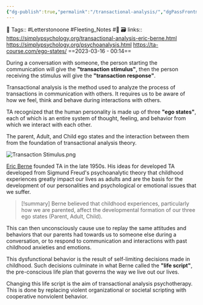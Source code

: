 ```yaml
---
{"dg-publish":true,"permalink":"/transactional-analysis/","dgPassFrontmatter":true,"noteIcon":"3","created":"2023-11-14T21:08:43.689+05:30","updated":"2023-12-17T09:57:12.864+05:30"}
---
```


🧶 Tags:: #Letterstonoone #Fleeting_Notes #🌱 
🗃 links:: https://simplypsychology.org/transactional-analysis-eric-berne.html
https://simplypsychology.org/psychoanalysis.html
https://ta-course.com/ego-states/
==2023-03-16 - 00:14==

During a conversation with someone, the person starting the communication will give the __"transaction stimulus"__, then the person receiving the stimulus will give the __"transaction response"__.

Transactional analysis is the method used to analyze the process of transactions in communication with others. It requires us to be aware of how we feel, think and behave during interactions with others.

TA recognized that the human personality is made up of three __"ego states"__, each of which is an entire system of thought, feeling, and behavior from which we interact with each other.

The parent, Adult, and Child ego states and the interaction between them from the foundation of transactional analysis theory.

![Transaction Stimulus.png](/img/user/Excalidraw/Transaction%20Stimulus.png)

[Eric Berne](https://en.wikipedia.org/wiki/Eric_Berne) founded TA in the late 1950s. His ideas for developed TA developed from Sigmund Freud's psychoanalytic theory that childhood experiences greatly impact our lives as adults and are the basis for the development of our personalities and psychological or emotional issues that we suffer.

> [!summary] Berne believed that childhood experiences, particularly how we are parented, affect the developmental formation of our three ego states (Parent, Adult, Child).

This can then unconsciously cause use to replay the same attitudes and behaviors that our parents had towards us to someone else during a conversation, or to respond to communication and interactions with past childhood anxieties and emotions.

This dysfunctional behavior is the result of self-limiting decisions made in childhood. Such decisions culminate in what Berne called the __"life script"__, the pre-conscious life plan that governs the way we live out our lives.

Changing this life script is the aim of transactional analysis psychotherapy. This is done by replacing violent organizational or societal scripting with cooperative nonviolent behavior.